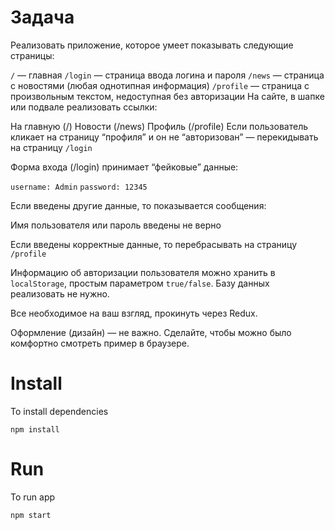 # Задача
Реализовать приложение, которое умеет показывать следующие страницы:

`/` — главная
`/login` — страница ввода логина и пароля
`/news` — страница с новостями (любая однотипная информация)
`/profile` — страница с произвольным текстом, недоступная без авторизации
На сайте, в шапке или подвале реализовать ссылки:

На главную (/)
Новости (/news)
Профиль (/profile)
Если пользователь кликает на страницу “профиля” и он не “авторизован” — перекидывать на страницу `/login`

Форма входа (/login) принимает “фейковые” данные:

`username: Admin`
`password: 12345`

Если введены другие данные, то показывается сообщения:

Имя пользователя или пароль введены не верно

Если введены корректные данные, то перебрасывать на страницу `/profile`

Информацию об авторизации пользователя можно хранить в `localStorage`, простым параметром `true/false`. Базу данных реализовать не нужно.

Все необходимое на ваш взгляд, прокинуть через Redux.

Оформление (дизайн) — не важно. Сделайте, чтобы можно было комфортно смотреть пример в браузере.

# Install

To install dependencies

```shell
npm install
```

# Run

To run app

```shell
npm start
```
